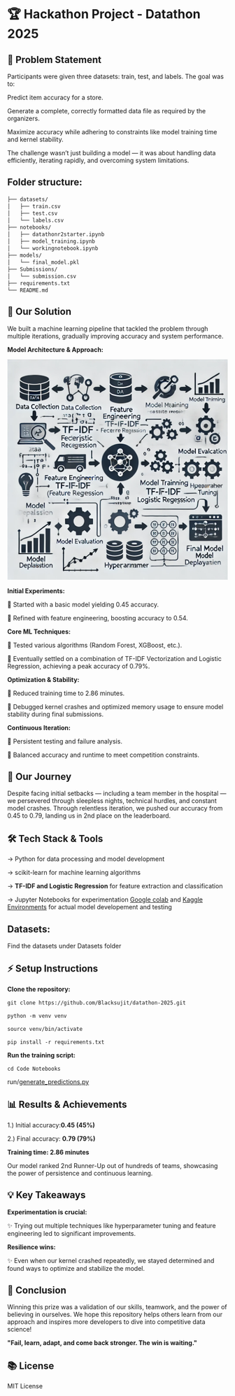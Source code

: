 # 🏆 Hackathon Project - Datathon 2025



## 📌 Problem Statement

Participants were given three datasets: train, test, and labels. The goal was to:

Predict item accuracy for a store.

Generate a complete, correctly formatted data file as required by the organizers.

Maximize accuracy while adhering to constraints like model training time and kernel stability.

The challenge wasn’t just building a model — it was about handling data efficiently, iterating rapidly, and overcoming system limitations.

## Folder structure:

```
├── datasets/
│   ├── train.csv
│   ├── test.csv
│   └── labels.csv
├── notebooks/
│   ├── datathonr2starter.ipynb
│   ├── model_training.ipynb
│   └── workingnotebook.ipynb
├── models/
│   └── final_model.pkl
├── Submissions/
│   └── submission.csv
├── requirements.txt
└── README.md

```
 

## 🚀 Our Solution

We built a machine learning pipeline that tackled the problem through multiple iterations, gradually improving accuracy and system performance.

**Model Architecture & Approach:**

![Model Arcitecture](image.png)

**Initial Experiments:**

🫴 Started with a basic model yielding 0.45 accuracy.

🫴 Refined with feature engineering, boosting accuracy to 0.54.

**Core ML Techniques:**

🫴 Tested various algorithms (Random Forest, XGBoost, etc.).

🫴 Eventually settled on a combination of TF-IDF Vectorization and Logistic Regression, achieving a peak accuracy of 0.79%.

**Optimization & Stability:**

🫴 Reduced training time to 2.86 minutes.

🫴 Debugged kernel crashes and optimized memory usage to ensure model stability during final submissions.

**Continuous Iteration:**

🫴 Persistent testing and failure analysis.

🫴 Balanced accuracy and runtime to meet competition constraints.

## 🚀 Our Journey

Despite facing initial setbacks — including a team member in the hospital — we persevered through sleepless nights, technical hurdles, and constant model crashes. Through relentless iteration, we pushed our accuracy from 0.45 to 0.79, landing us in 2nd place on the leaderboard.

## 🛠️ Tech Stack & Tools

-> Python for data processing and model development

-> scikit-learn for machine learning algorithms

-> **TF-IDF and Logistic Regression** for feature extraction and classification

-> Jupyter Notebooks for experimentation  [Google colab](https://colab.research.google.com/) and [Kaggle Environments](https://www.kaggle.com/code) for actual model developement and testing 

## Datasets:

Find the datasets under Datasets folder 

## ⚡ Setup Instructions

**Clone the repository:**

```
git clone https://github.com/Blacksujit/datathon-2025.git

```

```
python -m venv venv

```

```
source venv/bin/activate

```

```
pip install -r requirements.txt

```

**Run the training script:**

```
cd Code Notebooks

```

run/[generate_predictions.py](notebook_1.ipynb/working-Submission.ipynb)

## 📊 Results & Achievements

1.) Initial accuracy:**0.45 (45%)**

2.) Final accuracy: **0.79 (79%)**

**Training time: 2.86 minutes**

Our model ranked 2nd Runner-Up out of hundreds of teams, showcasing the power of persistence and continuous learning.

## 💡 Key Takeaways

**Experimentation is crucial:**

✨ Trying out multiple techniques like hyperparameter tuning and feature engineering led to significant improvements.

**Resilience wins:**

✨ Even when our kernel crashed repeatedly, we stayed determined and found ways to optimize and stabilize the model.

## 🏁 Conclusion

Winning this prize was a validation of our skills, teamwork, and the power of believing in ourselves. We hope this repository helps others learn from our approach and inspires more developers to dive into competitive data science!

**"Fail, learn, adapt, and come back stronger. The win is waiting."**


## 📚 License

MIT License

 
